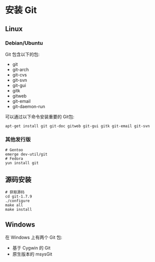 # 安装 Git #

## Linux ##

### Debian/Ubuntu ###

Git 包含以下的包:

- git
- git-arch
- git-cvs
- git-svn
- git-gui
- gitk
- gitweb
- git-email
- git-daemon-run

可以通过以下命令安装重要的 Git包:

```
apt-get install git git-doc gitweb git-gui gitk git-email git-svn
```

### 其他发行版 ###

```
# Gentoo
emerge dev-util/git
# Fedora
yun install git
```

## 源码安装 ##

```
# 获取源码
cd git-1.7.9
./configure
make all
make install
```

## Windows ##

在 Windows 上有两个 Git 包:

- 基于 Cygwin 的 Git
- 原生版本的 msysGit
